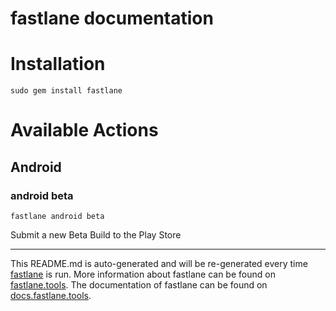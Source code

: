fastlane documentation
================
# Installation
```
sudo gem install fastlane
```
# Available Actions
## Android
### android beta
```
fastlane android beta
```
Submit a new Beta Build to the Play Store

----

This README.md is auto-generated and will be re-generated every time [fastlane](https://fastlane.tools) is run.
More information about fastlane can be found on [fastlane.tools](https://fastlane.tools).
The documentation of fastlane can be found on [docs.fastlane.tools](https://docs.fastlane.tools).
